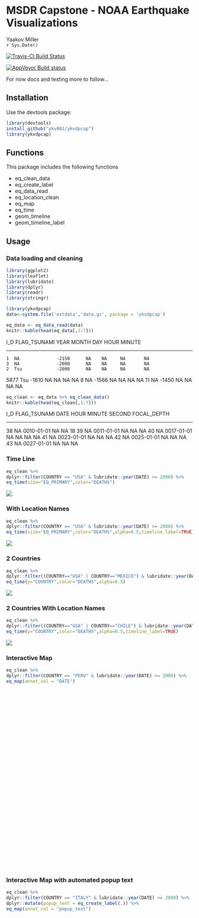 # MSDR Capstone - NOAA Earthquake Visualizations
Yaakov Miller  
`r Sys.Date()`  

[![Travis-CI Build Status](https://travis-ci.org/ykv001/ykvdpcap.svg?branch=master)](https://travis-ci.org/ykv001/ykvdpcap)


[![AppVeyor Build status](https://ci.appveyor.com/api/projects/status/4e2o517rh8ymnt9k?svg=true)](https://ci.appveyor.com/project/ykv001/ykvdpcap)

For now docs and testing more to follow...

## Installation

Use the devtools package:


```r
library(devtools)
install_github("ykv001/ykvdpcap")
library(ykvdpcap)
```

## Functions

This package includes the following functions

* eq_clean_data
* eq_create_label
* eq_data_read
* eq_location_clean
* eq_map
* eq_time
* geom_timeline
* geom_timeline_label

## Usage

### Data loading and cleaning


```r
library(ggplot2)
library(leaflet)
library(lubridate)
library(dplyr)
library(readr)
library(stringr)

library(ykvdpcap)
data<-system.file('extdata','data.gz', package = 'ykvdpcap')

eq_data <- eq_data_read(data)
knitr::kable(head(eq_data[,1:7]))
```



  I_D  FLAG_TSUNAMI     YEAR   MONTH   DAY   HOUR   MINUTE
-----  -------------  ------  ------  ----  -----  -------
    1  NA              -2150      NA    NA     NA       NA
    3  NA              -2000      NA    NA     NA       NA
    2  Tsu             -2000      NA    NA     NA       NA
 5877  Tsu             -1610      NA    NA     NA       NA
    8  NA              -1566      NA    NA     NA       NA
   11  NA              -1450      NA    NA     NA       NA

```r
eq_clean <- eq_data %>% eq_clean_data()
knitr::kable(head(eq_clean[,1:7]))
```



 I_D  FLAG_TSUNAMI   DATE          HOUR   MINUTE  SECOND    FOCAL_DEPTH
----  -------------  -----------  -----  -------  -------  ------------
  38  NA             0010-01-01      NA       NA                     18
  39  NA             0011-01-01      NA       NA                     NA
  40  NA             0017-01-01      NA       NA  NA                 NA
  41  NA             0023-01-01      NA       NA                     NA
  42  NA             0025-01-01      NA       NA                     NA
  43  NA             0027-01-01      NA       NA                     NA

### Time Line


```r
eq_clean %>%
dplyr::filter(COUNTRY == "USA" & lubridate::year(DATE) >= 2000) %>%
eq_time(size="EQ_PRIMARY",color="DEATHS")
```

![](README_files/figure-html/unnamed-chunk-3-1.png)<!-- -->

### With Location Names

```r
eq_clean %>%
dplyr::filter(COUNTRY == "USA" & lubridate::year(DATE) >= 2000) %>%
eq_time(size="EQ_PRIMARY",color="DEATHS",alpha=0.5,timeline_label=TRUE)
```

![](README_files/figure-html/unnamed-chunk-4-1.png)<!-- -->

### 2 Countries


```r
eq_clean %>%
dplyr::filter((COUNTRY=="USA" | COUNTRY=="MEXICO") & lubridate::year(DATE) >= 2000) %>%
eq_time(y="COUNTRY",color="DEATHS",alpha=0.5)
```

![](README_files/figure-html/unnamed-chunk-5-1.png)<!-- -->

### 2 Countries With Location Names


```r
eq_clean %>%
dplyr::filter((COUNTRY=="USA" | COUNTRY=="CHILE") & lubridate::year(DATE) >= 2000) %>%
eq_time(y="COUNTRY",color="DEATHS",alpha=0.5,timeline_label=TRUE)
```

![](README_files/figure-html/unnamed-chunk-6-1.png)<!-- -->

### Interactive Map


```r
eq_clean %>%
dplyr::filter(COUNTRY == "PERU" & lubridate::year(DATE) >= 2000) %>%
eq_map(annot_col = "DATE")
```

<!--html_preserve--><div id="htmlwidget-d35d08251a1f135ca068" style="width:672px;height:480px;" class="leaflet html-widget"></div>
<script type="application/json" data-for="htmlwidget-d35d08251a1f135ca068">{"x":{"options":{"crs":{"crsClass":"L.CRS.EPSG3857","code":null,"proj4def":null,"projectedBounds":null,"options":{}}},"calls":[{"method":"addTiles","args":["//{s}.tile.openstreetmap.org/{z}/{x}/{y}.png",null,null,{"minZoom":0,"maxZoom":18,"maxNativeZoom":null,"tileSize":256,"subdomains":"abc","errorTileUrl":"","tms":false,"continuousWorld":false,"noWrap":false,"zoomOffset":0,"zoomReverse":false,"opacity":1,"zIndex":null,"unloadInvisibleTiles":null,"updateWhenIdle":null,"detectRetina":false,"reuseTiles":false,"attribution":"&copy; <a href=\"http://openstreetmap.org\">OpenStreetMap<\/a> contributors, <a href=\"http://creativecommons.org/licenses/by-sa/2.0/\">CC-BY-SA<\/a>"}]},{"method":"addCircleMarkers","args":[[-16.265,-16.086,-17.543,-14.258,-5.678,-16.635,-5.852,-13.457,-13.386,-12.178,-10.368,-15.986,-11.779,-18.058,-14.438,-14.168,-15.748,-15.851,-13.814,-10.047,-10.548,-15.613,-15.294],[-73.641,-73.987,-72.077,-72.683,-76.398,-70.794,-78.704,-76.677,-76.603,-77.164,-75.512,-71.748,-75.626,-70.547,-75.966,-75.635,-71.425,-74.562,-71.744,-71.023,-70.904,-71.671,-70.823],[8.4,6.6,7.6,5.8,7.5,5.3,5.4,6.7,8,5.3,5.5,6.2,4.6,6.2,6.9,6.4,5.3,7,4.9,7.6,7.6,5.4,6.2],null,null,{"lineCap":null,"lineJoin":null,"clickable":true,"pointerEvents":null,"className":"","stroke":true,"color":"#03F","weight":1,"opacity":0.5,"fill":true,"fillColor":"#03F","fillOpacity":0.2,"dashArray":null},null,null,["2001-06-23","2001-07-05","2001-07-07","2001-08-09","2005-09-26","2005-10-01","2005-10-31","2006-10-20","2007-08-15","2008-03-29","2008-07-01","2008-07-08","2009-01-21","2010-05-06","2011-10-28","2012-01-30","2013-02-22","2013-09-25","2014-09-27","2015-11-24","2015-11-24","2016-08-15","2016-12-01"],null,null,null,null]}],"limits":{"lat":[-18.058,-5.678],"lng":[-78.704,-70.547]}},"evals":[],"jsHooks":[]}</script><!--/html_preserve-->


### Interactive Map with automated popup text


```r
eq_clean %>%
dplyr::filter(COUNTRY == "ITALY" & lubridate::year(DATE) >= 2000) %>%
dplyr::mutate(popup_text = eq_create_label(.)) %>%
eq_map(annot_col = "popup_text")
```

<!--html_preserve--><div id="htmlwidget-cd9e3f4adc960e25dae0" style="width:672px;height:480px;" class="leaflet html-widget"></div>
<script type="application/json" data-for="htmlwidget-cd9e3f4adc960e25dae0">{"x":{"options":{"crs":{"crsClass":"L.CRS.EPSG3857","code":null,"proj4def":null,"projectedBounds":null,"options":{}}},"calls":[{"method":"addTiles","args":["//{s}.tile.openstreetmap.org/{z}/{x}/{y}.png",null,null,{"minZoom":0,"maxZoom":18,"maxNativeZoom":null,"tileSize":256,"subdomains":"abc","errorTileUrl":"","tms":false,"continuousWorld":false,"noWrap":false,"zoomOffset":0,"zoomReverse":false,"opacity":1,"zIndex":null,"unloadInvisibleTiles":null,"updateWhenIdle":null,"detectRetina":false,"reuseTiles":false,"attribution":"&copy; <a href=\"http://openstreetmap.org\">OpenStreetMap<\/a> contributors, <a href=\"http://creativecommons.org/licenses/by-sa/2.0/\">CC-BY-SA<\/a>"}]},{"method":"addCircleMarkers","args":[[38.381,37.67,41.789,43.883,44.329,45.626,42.334,42.275,44.89,44.831,44.851,42.714,42.934,42.855,42.601],[13.701,15.267,14.872,11.96,11.45,10.559,13.334,13.464,11.23,11.49,11.086,13.172,13.043,13.088,13.227],[6,4.3,5.7,4.7,5.3,5.1,6.3,5.5,6.1,5.1,5.9,6.2,6.6,6.6,5.7],null,null,{"lineCap":null,"lineJoin":null,"clickable":true,"pointerEvents":null,"className":"","stroke":true,"color":"#03F","weight":1,"opacity":0.5,"fill":true,"fillColor":"#03F","fillOpacity":0.2,"dashArray":null},null,null,["<b>Location:<\/b> Palermo<br /><b>Magnitude:<\/b> 6<br /><b>Total Deaths:<\/b> 2","<b>Location:<\/b> Santa Venerina<br /><b>Magnitude:<\/b> 4.3<br />","<b>Location:<\/b> San Guiliano Di Puglia, Campobasso<br /><b>Magnitude:<\/b> 5.7<br /><b>Total Deaths:<\/b> 29","<b>Location:<\/b> Spinello, Santa Sofia, Bagno Di Romagna<br /><b>Magnitude:<\/b> 4.7<br />","<b>Location:<\/b> Loiano, Monghidoro, Monzuno<br /><b>Magnitude:<\/b> 5.3<br />","<b>Location:<\/b> Brescia<br /><b>Magnitude:<\/b> 5.1<br />","<b>Location:<\/b> L'aquila<br /><b>Magnitude:<\/b> 6.3<br /><b>Total Deaths:<\/b> 309","<b>Location:<\/b> L'aquila<br /><b>Magnitude:<\/b> 5.5<br /><b>Total Deaths:<\/b> 1","<b>Location:<\/b> Mirandola<br /><b>Magnitude:<\/b> 6.1<br /><b>Total Deaths:<\/b> 7","<b>Location:<\/b> Sant'agostino<br /><b>Magnitude:<\/b> 5.1<br />","<b>Location:<\/b> Medolla, Mirandola, Cavezzo<br /><b>Magnitude:<\/b> 5.9<br /><b>Total Deaths:<\/b> 17","<b>Location:<\/b> Accumoli, Arquata, Amatrice<br /><b>Magnitude:<\/b> 6.2<br /><b>Total Deaths:<\/b> 299","<b>Location:<\/b> Visso, Ussita<br /><b>Magnitude:<\/b> 6.6<br /><b>Total Deaths:<\/b> 1","<b>Location:<\/b> Norcia<br /><b>Magnitude:<\/b> 6.6<br />","<b>Location:<\/b> Farindola<br /><b>Magnitude:<\/b> 5.7<br /><b>Total Deaths:<\/b> 29"],null,null,null,null]}],"limits":{"lat":[37.67,45.626],"lng":[10.559,15.267]}},"evals":[],"jsHooks":[]}</script><!--/html_preserve-->
